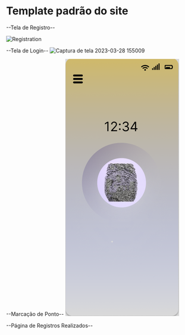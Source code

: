 # Template padrão do site

  --Tela de Registro--
  
  ![Registration](https://user-images.githubusercontent.com/103431710/229311095-7ca48ba9-b859-4e1a-a24e-532a45216531.png)

--Tela de Login-- 
![Captura de tela 2023-03-28 155009](https://user-images.githubusercontent.com/103431710/228338352-2bf5fca3-9659-4053-b329-a0120c31825d.png) 

--Marcação de Ponto--
![ponto](./img/ponto.png)

--Página de Registros Realizados--
